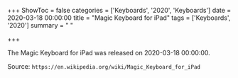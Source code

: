+++
ShowToc = false
categories = ['Keyboards', '2020', 'Keyboards']
date = 2020-03-18 00:00:00
title = "Magic Keyboard for iPad"
tags = ['Keyboards', '2020']
summary = " "

+++

The Magic Keyboard for iPad was released on 2020-03-18 00:00:00.

Source: `https://en.wikipedia.org/wiki/Magic_Keyboard_for_iPad`
